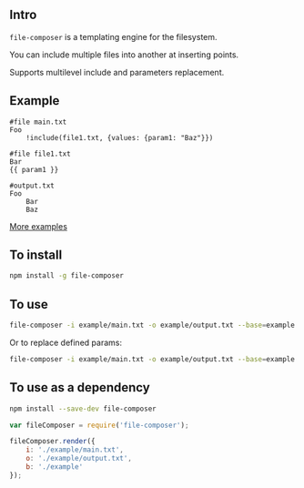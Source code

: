 ## Intro

`file-composer` is a templating engine for the filesystem.

You can include multiple files into another at inserting points.

Supports multilevel include and parameters replacement.

## Example

```
#file main.txt
Foo
    !include(file1.txt, {values: {param1: "Baz"}})

#file file1.txt
Bar
{{ param1 }}

#output.txt
Foo
    Bar
    Baz
```

[More examples](https://github.com/IGZJavierPerez/file-composer/blob/master/test/test.js)

## To install

```bash
npm install -g file-composer
```

## To use

```bash
file-composer -i example/main.txt -o example/output.txt --base=example
```

Or to replace defined params:

```bash
file-composer -i example/main.txt -o example/output.txt --base=example -v param1:123
```


## To use as a dependency

```bash
npm install --save-dev file-composer
```

```javascript
var fileComposer = require('file-composer');

fileComposer.render({
	i: './example/main.txt',
	o: './example/output.txt',
	b: './example'
});
```

